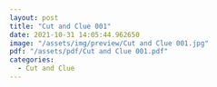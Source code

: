 ```yaml
---
layout: post
title: "Cut and Clue 001"
date: 2021-10-31 14:05:44.962650
image: "/assets/img/preview/Cut and Clue 001.jpg"
pdf: "/assets/pdf/Cut and Clue 001.pdf"
categories:
  - Cut and Clue 
---
```

